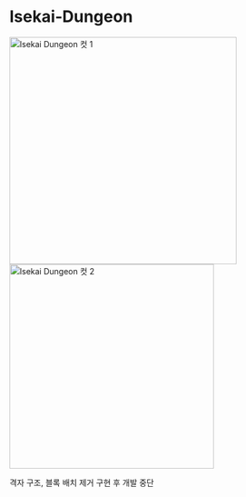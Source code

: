 # Isekai‑Dungeon

<p align="left">
  <img src="https://github.com/user-attachments/assets/02ad764d-f233-4961-9f2a-910cd7ab4d65" alt="Isekai Dungeon 컷 1" width="400">
  <img src="https://github.com/user-attachments/assets/8d3b2733-dbd0-4ec5-986f-fe7947a55a9e"  alt="Isekai Dungeon 컷 2" width="360">
</p>


격자 구조, 블록 배치 제거 구현 후 개발 중단
